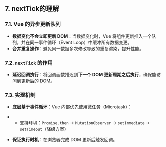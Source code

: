 ## 7. nextTick的理解

### 7.1. **Vue 的异步更新队列**

- **数据变化不会立即更新 DOM**：当数据变化时，Vue 将组件更新推入一个队列，并在同一事件循环（Event Loop）中缓冲所有数据变更。
- **合并重复操作**：避免同一数据多次修改导致的重复渲染，提升性能。

### 7.2. `nextTick` **的作用**

- **延迟回调执行**：将回调函数推迟到**下一个 DOM 更新周期之后执行**，确保能访问到更新后的 DOM。

### 7.3. **实现机制**

- **底层基于事件循环**：Vue 内部优先使用微任务（Microtask）：

<!---->

- - 支持环境：`Promise.then` → `MutationObserver` → `setImmediate` → `setTimeout`（降级方案）

<!---->

- **保证执行时机**：在浏览器完成 DOM 更新后触发回调。
